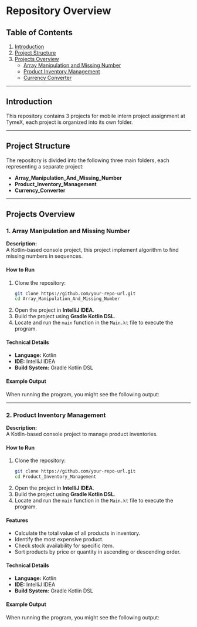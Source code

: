 # **Repository Overview**

## **Table of Contents**
1. [Introduction](#introduction)
2. [Project Structure](#project-structure)
3. [Projects Overview](#projects-overview)
    - [Array Manipulation and Missing Number](#array-manipulation-and-missing-number)
    - [Product Inventory Management](#product-inventory-management)
    - [Currency Converter](#currency-converter)

---

## **Introduction**
This repository contains 3 projects for mobile intern project assignment at TymeX, each project is organized into its own folder.

---

## **Project Structure**
The repository is divided into the following three main folders, each representing a separate project:
- **Array_Manipulation_And_Missing_Number**
- **Product_Inventory_Management**
- **Currency_Converter**

---

## **Projects Overview**

### **1. Array Manipulation and Missing Number**
**Description:**  
A Kotlin-based console project, this project implement algorithm to find missing numbers in sequences.  

#### **How to Run**  
1. Clone the repository:
   ```bash
   git clone https://github.com/your-repo-url.git
   cd Array_Manipulation_And_Missing_Number
2. Open the project in **IntelliJ IDEA**.
3. Build the project using **Gradle Kotlin DSL**.
4. Locate and run the `main` function in the `Main.kt` file to execute the program.

#### **Technical Details**  
- **Language:** Kotlin
- **IDE:** IntelliJ IDEA
- **Build System:** Gradle Kotlin DSL
  
#### **Example Output**
When running the program, you might see the following output:
  
---

### **2. Product Inventory Management**
**Description:**  
A Kotlin-based console project to manage product inventories.

#### **How to Run**
1. Clone the repository:
   ```bash
   git clone https://github.com/your-repo-url.git
   cd Product_Inventory_Management
2. Open the project in **IntelliJ IDEA**.
3. Build the project using **Gradle Kotlin DSL**.
4. Locate and run the `main` function in the `Main.kt` file to execute the program.

#### **Features**
- Calculate the total value of all products in inventory.
- Identify the most expensive product.
- Check stock availability for specific item.
- Sort products by price or quantity in ascending or descending order.

#### **Technical Details**
- **Language:** Kotlin  
- **IDE:** IntelliJ IDEA  
- **Build System:** Gradle Kotlin DSL  

#### **Example Output**
When running the program, you might see the following output:


